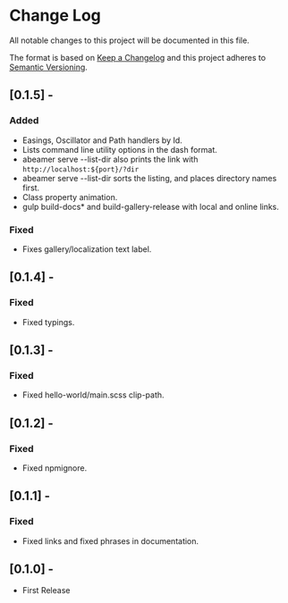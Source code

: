 # Change Log
All notable changes to this project will be documented in this file.

The format is based on [Keep a Changelog](http://keepachangelog.com/en/1.0.0/)
and this project adheres to [Semantic Versioning](http://semver.org/spec/v2.0.0.html).

## [0.1.5] - 
### Added
- Easings, Oscillator and Path handlers by Id.
- Lists command line utility options in the dash format.
- abeamer serve --list-dir also prints the link with `http://localhost:${port}/?dir`
- abeamer serve --list-dir sorts the listing, and places directory names first.
- Class property animation.
- gulp build-docs* and build-gallery-release with local and online links.
### Fixed
- Fixes gallery/localization text label.

## [0.1.4] - 
### Fixed
- Fixed typings.

## [0.1.3] - 
### Fixed
- Fixed hello-world/main.scss clip-path.

## [0.1.2] - 
### Fixed
- Fixed npmignore.

## [0.1.1] - 
### Fixed
- Fixed links and fixed phrases in documentation.


## [0.1.0] - 
- First Release
